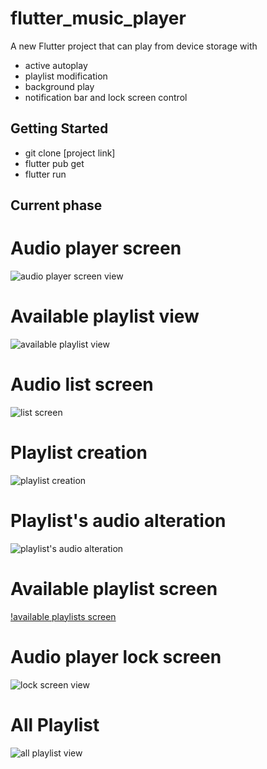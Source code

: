 # flutter_music_player

A new Flutter project that can play from device storage with 
 - active autoplay
 - playlist modification
 - background play
 - notification bar and lock screen control
## Getting Started

- git clone [project link]
- flutter pub get
- flutter run

## Current phase
# Audio player screen
![audio player screen view](https://res.cloudinary.com/dcmgtfqoi/image/upload/v1728332926/audio_screen_lwku2p.png)

# Available playlist view
![available playlist view](https://res.cloudinary.com/dcmgtfqoi/image/upload/v1728332962/pl_list_cpc0xn.png)

# Audio list screen
![list screen](https://res.cloudinary.com/dcmgtfqoi/image/upload/v1728332972/audlo_list_zokkfv.png)

# Playlist creation
![playlist creation](https://res.cloudinary.com/dcmgtfqoi/image/upload/v1728332956/pl_creation_ka1q6y.png)

# Playlist's audio alteration
![playlist's audio alteration](https://res.cloudinary.com/dcmgtfqoi/image/upload/v1728332941/pl_inner_view_anc3ep.png)

# Available playlist screen
[!available playlists screen](https://res.cloudinary.com/dcmgtfqoi/image/upload/v1728332950/pl_lib_dl5cr5.png)

# Audio player lock screen
![lock screen view](https://res.cloudinary.com/dcmgtfqoi/image/upload/v1725646487/lock_screen_hablqw.png)

# All Playlist 
![all playlist view](https://res.cloudinary.com/dcmgtfqoi/image/upload/v1728332950/pl_lib_dl5cr5.png)